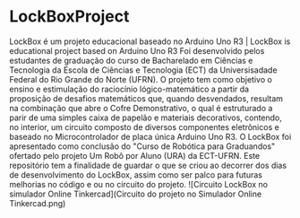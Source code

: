 # LockBoxProject
LockBox é um projeto educacional baseado no Arduino Uno R3 | LockBox is educational project based on Arduino Uno R3
Foi desenvolvido pelos estudantes de graduação do curso de Bacharelado em Ciências e Tecnologia da Escola de Ciências e Tecnologia (ECT) da Universisadade Federal do Rio Grande do Norte (UFRN).
O projeto tem como objetivo o ensino e estimulação do raciocínio lógico-matemático a partir da proposição de desafios matemáticos que, quando desvendados, resultam na combinação que abre o Cofre Demonstrativo, o qual é estruturado a parir de uma simples caixa de papelão e materiais decorativos, contendo, no interior, um circuito composto de diversos componentes eletrônicos e baseado no Microcontrolador de placa única Arduino Uno R3.
O LockBox foi apresentado como conclusão do "Curso de Robótica para Graduandos" ofertado pelo  projeto Um Robô por Aluno (URA) da ECT-UFRN.
Este repositório tem a finalidade de guardar o que se criou ao decorrer dos dias de desenvolvimento do LockBox, assim como ser palco para futuras melhorias no código e ou no circuito do projeto.
![Circuito LockBox no simulador Online Tinkercad](Circuito do projeto no Simulador Online Tinkercad.png)
